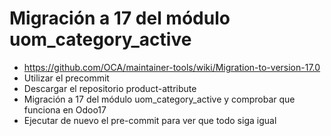 # Migración a 17 del módulo uom_category_active
* https://github.com/OCA/maintainer-tools/wiki/Migration-to-version-17.0
* Utilizar el precommit
* Descargar el repositorio product-attribute
* Migración a 17 del módulo uom_category_active y comprobar que funciona en Odoo17
* Ejecutar de nuevo el pre-commit para ver que todo siga igual
